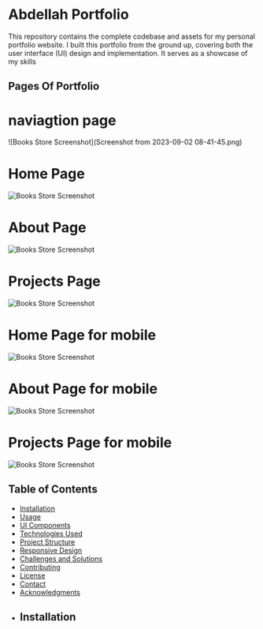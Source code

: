 # Abdellah Portfolio
This repository contains the complete codebase and assets for my personal portfolio website. I built this portfolio from the ground up, covering both the user interface (UI) design and implementation. It serves as a showcase of my skills 

## Pages Of Portfolio

# naviagtion page

![Books Store Screenshot](Screenshot from 2023-09-02 08-41-45.png)
# Home Page 
![Books Store Screenshot](screencapture-becherair-abdellah-github-io-MY-PORTFOLIO-2023-09-02-08_40_06.png)

# About Page 
![Books Store Screenshot](screencapture-becherair-abdellah-github-io-MY-PORTFOLIO-about-2023-09-02-08_42_18.png)

# Projects Page

![Books Store Screenshot](screencapture-becherair-abdellah-github-io-MY-PORTFOLIO-projects-2023-09-02-08_40_35.png)

# Home Page for mobile
![Books Store Screenshot](screencapture-becherair-abdellah-github-io-MY-PORTFOLIO-2023-09-02-08_41_58.png)

# About Page for mobile
![Books Store Screenshot](screencapture-becherair-abdellah-github-io-MY-PORTFOLIO-about-2023-09-02-08_40_21.png)

# Projects Page for mobile

![Books Store Screenshot](screencapture-becherair-abdellah-github-io-MY-PORTFOLIO-projects-2023-09-02-08_40_35.png)

## Table of Contents

- [Installation](#installation)
- [Usage](#usage)
- [UI Components](#ui-components)
- [Technologies Used](#technologies-used)
- [Project Structure](#project-structure)
- [Responsive Design](#responsive-design)
- [Challenges and Solutions](#challenges-and-solutions)
- [Contributing](#contributing)
- [License](#license)
- [Contact](#contact)
- [Acknowledgments](#acknowledgments)
- ## Installation
